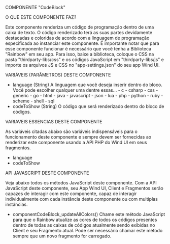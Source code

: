COMPONENTE "CodeBlock"

O QUE ESTE COMPONENTE FAZ?

Este componente renderiza um código de programação dentro de uma caixa de texto. O código renderizado terá as suas partes devidamente destacadas e
coloridas de acordo com a linguagem de programação especificada ao instanciar este componente. É importante notar que para esse componente funcionar
é necessário que você tenha a Biblioteca "Rainbow" em seu app. Para isso, baixe a biblioteca, coloque o CSS na pasta "thirdparty-libs/css" e os
códigos JavaScript em "thirdparty-libs/js" e importe os arquivos JS e CSS no "app-settings.json" do seu app Wind UI.

VARIÁVEIS (PARÂMETROS) DESTE COMPONENTE

- language (String)
    A linguagem que você deseja inserir dentro do bloco. Você pode escolher qualquer uma dentre essas...
        - c
        - csharp
        - css
        - generic
        - go
        - html
        - java
        - javascript
        - json
        - lua
        - php
        - python
        - ruby
        - scheme
        - shell
        - sql
- codeToShow (String)
    O código que será renderizado dentro do bloco de códigos.

VARIAVEIS ESSENCIAS DESTE COMPONENTE

As variáveis citadas abaixo são variáveis indispensáveis para o funcionamento deste componente e sempre devem ser fornecidas ao renderizar este componente
usando a API PHP do Wind UI em seus fragmentos.

- language
- codeToShow

API JAVASCRIPT DESTE COMPONENTE

Veja abaixo todos os métodos JavaScript deste componente. Com a API JavaScript deste componente, seu App Wind UI, Client e Fragmentos serão capazes de
interagir com este componente, capaz de interagir individualmente com cada instância deste componente ou com multiplas instâncias.

- componentCodeBlock_updateAllColors()
    Chame este método JavaScript para que o Rainbow atualize as cores de todos os códigos presentes dentro de todas as caixas de códigos atualmente sendo
    exibidas no Client e seu Fragmento atual. Pode ser necessário chamar este método sempre que um novo fragmento for carregado.